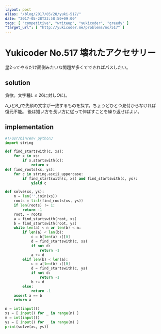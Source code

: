 ```yaml
---
layout: post
alias: "/blog/2017/05/28/yuki-517/"
date: "2017-05-28T23:58:50+09:00"
tags: [ "competitive", "writeup", "yukicoder", "greedy" ]
"target_url": [ "http://yukicoder.me/problems/no/517" ]
---
```


# Yukicoder No.517 壊れたアクセサリー

星$2$ってやるだけ面倒みたいな問題が多くてできればパスしたい。

## solution

貪欲。文字種$L \le 26$に対し$O(L)$。

$A\_i$と$B\_j$で先頭の文字が一致するものを探す。ちょうどひとつ見付からなければ復元不能。
後は短い方を長い方に従って伸ばすことを繰り返せばよい。

## implementation

``` python
#!/usr/bin/env python3
import string

def find_startswith(c, xs):
    for x in xs:
        if x.startswith(c):
            return x
def find_roots(xs, ys):
    for c in string.ascii_uppercase:
        if find_startswith(c, xs) and find_startswith(c, ys):
            yield c

def solve(xs, ys):
    n = len(''.join(xs))
    roots = list(find_roots(xs, ys))
    if len(roots) != 1:
        return -1
    root, = roots
    a = find_startswith(root, xs)
    b = find_startswith(root, ys)
    while len(a) < n or len(b) < n:
        if len(a) < len(b):
            c = b[len(a) :][0]
            d = find_startswith(c, xs)
            if not d:
                return -1
            a += d
        elif len(b) < len(a):
            c = a[len(b) :][0]
            d = find_startswith(c, ys)
            if not d:
                return -1
            b += d
        else:
            return -1
    assert a == b
    return a

n = int(input())
xs = [ input() for _ in range(n) ]
m = int(input())
ys = [ input() for _ in range(m) ]
print(solve(xs, ys))
```

